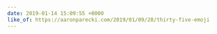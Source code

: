 ```yaml
---
date: 2019-01-14 15:09:55 +0000
like_of: https://aaronparecki.com/2019/01/09/28/thirty-five-emoji
---
```


